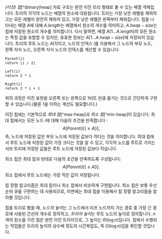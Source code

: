 *(이진) 힙*[^(binary)heap] 자료 구조는 완전 이진 트리 형태로 볼 수 있는 배열 객체입니다. 트리의 각각의 노드는 배열의 원소에 대응됩니다. 트리는 가장 낮은 레벨을 제외하고는 모든 레벨이 완전히 채워져 있고, 가장 낮은 레벨은 왼쪽부터 채워집니다. 힙을 나타내는 배열 $A$에 대해 $A.length$는 배열에서 원소의 개수를 의미하고, $A.heap-size$는 힙에 저장된 원소의 개수를 의미합니다. 다시 말하면, 배열 $A[1\dots A.length]$의 모든 원소는 특정 값을 포함할 수 있지만, 유효한 정보는 $A[1\dots A.heap-size]$에 저장되어 있습니다. 트리의 루트 노드는 $A[1]$이고, 노드의 인덱스 $i$를 이용해서 그 노드의 부모 노드, 왼쪽 자식 노드, 오른쪽 자식 노드의 인덱스를 계산할 수 있습니다:
```pseudo
Parent(i)
return ⌊i / 2⌋

Left(i)
return 2 * i

Right(i)
return 2 * i + 1
```
위의 과정은 이진 표현을 오른쪽 또는 왼쪽으로 1비트 만큼 옮기는 것으로 간단하게 구현할 수 있습니다.(물론 1을 더하는 계산도 필요합니다.)

이진 힙에는 기본적으로 *최대 힙*[^max-heap]과 *최소 힙*[^min-heap]이 있습니다. 최대 힙에서는 모든 노드 $i$에 대해 다음의 조건을 만족합니다 : $$A[Parent(i)] \ge A[i],$$ 즉, 노드에 저장된 값은 부모 노드에 저장된 값보다 작다는 것을 의미합니다. 최대 힙에서 루트 노드에 저장된 값이 가장 크다는 것을 알 수 있고, 각각의 노드를 루트로 가지는 서브 트리에 저장된 값들은 루트 노드에 저장된 값보다 작습니다.

최소 힙은 최대 힙과 반대로 다음의 조건을 만족하도록 구성됩니다: $$A[Parent(i)]\le A[i].$$
최소 힙에서 루트 노드에는 가장 작은 값이 저장됩니다.

힙 정렬 알고리즘은 최대 힙이나 최소 힙에서 비슷하게 구현됩니다. 최소 힙은 보통 우선 순위 큐를 구현하는 데 사용되므로, 이번에는 최대 힙을 이용해서 힙 정렬 알고리즘을 알아볼 것입니다.

힙을 트리로 봤을 때, *노드의 높이*는 그 노드에서 리프 노드까지 가는 경로 중 가장 긴 경로에 사용된 간선의 개수로 정의하고, *트리의 높이*는 루트 노드의 높이로 정의합니다. $n$개의 원소를 가진 힙은 완전 이진 트리이므로, 그 높이는 $\Theta(\log n)$입니다. 힙에서 수행되는 작업들은 트리의 높이의 상수배 정도의 시간복잡도, 즉 $O(\log n)$임을 확인할 것입니다. 




